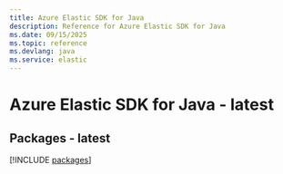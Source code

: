 ```yaml
---
title: Azure Elastic SDK for Java
description: Reference for Azure Elastic SDK for Java
ms.date: 09/15/2025
ms.topic: reference
ms.devlang: java
ms.service: elastic
---
```

# Azure Elastic SDK for Java - latest
## Packages - latest
[!INCLUDE [packages](elastic-index.md)]